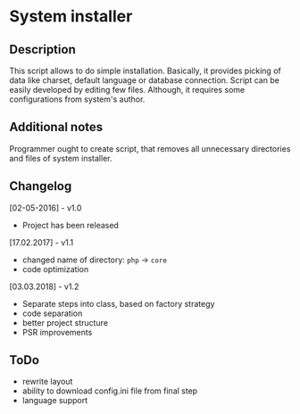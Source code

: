 # System installer

## Description
This script allows to do simple installation. Basically, it provides picking of data like charset, default language or database connection.
Script can be easily developed by editing few files. Although, it requires some configurations from system's author. 

## Additional notes
Programmer ought to create script, that removes all unnecessary directories and files of system installer.

## Changelog
[02-05-2016] - v1.0
+ Project has been released

[17.02.2017] - v1.1
- changed name of directory: `php` -> `core`
- code optimization 

[03.03.2018] - v1.2
- Separate steps into class, based on factory strategy
- code separation 
- better project structure
- PSR improvements

## ToDo
- rewrite layout
- ability to download config.ini file from final step
- language support
